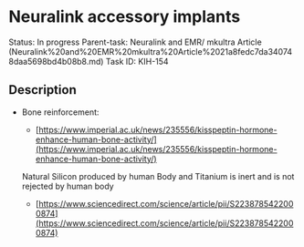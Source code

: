 # Neuralink accessory implants

Status: In progress
Parent-task: Neuralink and EMR/ mkultra Article   (Neuralink%20and%20EMR%20mkultra%20Article%2021a8fedc7da340748daa5698bd4b08b8.md)
Task ID: KIH-154

## Description

- Bone reinforcement:
    - [https://www.imperial.ac.uk/news/235556/kisspeptin-hormone-enhance-human-bone-activity/](https://www.imperial.ac.uk/news/235556/kisspeptin-hormone-enhance-human-bone-activity/)
    
    Natural Silicon produced by human Body and Titanium is inert and is not rejected by human body
    
    - [https://www.sciencedirect.com/science/article/pii/S2238785422000874](https://www.sciencedirect.com/science/article/pii/S2238785422000874)